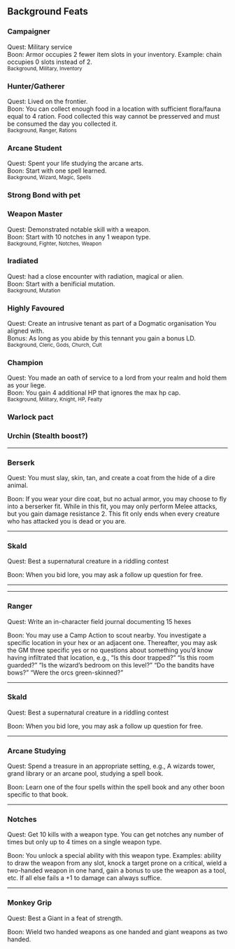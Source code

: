 ## Background Feats

### Campaigner
Quest: Military service  
Boon: Armor occupies 2 fewer item slots in your inventory. Example: chain occupies 0 slots instead of 2.  
<sub>Background, Military, Inventory</sub>

### Hunter/Gatherer
Quest: Lived on the frontier.  
Boon: You can collect enough food in a location with sufficient flora/fauna equal to 4 ration. Food collected this way cannot be presserved and must be consumed the day you collected it.  
<sub>Background, Ranger, Rations</sub>

### Arcane Student
Quest: Spent your life studying the arcane arts.  
Boon: Start with one spell learned.  
<sub>Background, Wizard, Magic, Spells</sub>

### Strong Bond with pet

### Weapon Master
Quest: Demonstrated notable skill with a weapon.  
Boon: Start with 10 notches in any 1 weapon type.  
<sub>Background, Fighter, Notches, Weapon</sub>

### Iradiated
Quest: had a close encounter with radiation, magical or alien.  
Boon: Start with a benificial mutation.  
<sub>Background, Mutation</sub>

### Highly Favoured
Quest: Create an intrusive tenant as part of a Dogmatic organisation You aligned with.  
Bonus: As long as you abide by this tennant you gain a bonus LD.  
<sub>Background, Cleric, Gods, Church, Cult</sub>

### Champion
Quest: You made an oath of service to a lord from your realm and hold them as your liege.  
Boon: You gain 4 additional HP that ignores the max hp cap.  
<sub>Background, Military, Knight, HP, Fealty</sub>

### Warlock pact

### Urchin (Stealth boost?)

___

### Berserk

Quest: You must slay, skin, tan, and create a coat from the hide of a dire animal. 

Boon: If you wear your dire coat, but no actual armor, you may choose to fly into a berserker fit.  While in this fit, you may only perform Melee attacks, but you gain damage resistance 2. This fit only ends when every creature who has attacked you is dead or you are. 

___

### Skald

Quest: Best a supernatural creature in a riddling contest

Boon: When you bid lore, you may ask a follow up question for free.

___


___

### Ranger

Quest: Write an in-character field journal documenting 15 hexes

Boon: You may use a Camp Action to scout nearby. You investigate a specific location in your hex or an adjacent one. Thereafter, you may ask the GM three specific yes or no questions about something you’d know having infiltrated that location, e.g., “Is this door trapped?” “Is this room guarded?” “Is the wizard’s bedroom on this level?” “Do the bandits have bows?” “Were the orcs green-skinned?” 

___ 

### Skald

Quest: Best a supernatural creature in a riddling contest

Boon: When you bid lore, you may ask a follow up question for free.

___

### Arcane Studying

Quest: Spend a treasure in an appropriate setting, e.g., A wizards tower, grand library or an arcane pool, studying a spell book.

Boon: Learn one of the four spells within the spell book and any other boon specific to that book.

___

### Notches

Quest: Get 10 kills with a weapon type. You can get notches any number of times but only up to 4 times on a single weapon type.

Boon: You unlock a special ability with this weapon type. Examples: ability to draw the weapon from any slot, knock a target prone on a critical, wield a two-handed weapon in one hand, gain a bonus to use the weapon as a tool, etc. If all else fails a +1 to damage can always suffice.

___

### Monkey Grip

Quest: Best a Giant in a feat of strength.

Boon: Wield two handed weapons as one handed and giant weapons as two handed.
